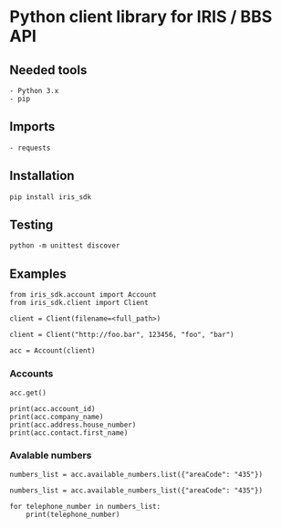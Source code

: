 # Python client library for IRIS / BBS API

## Needed tools

    - Python 3.x
    - pip

## Imports

    - requests

## Installation
```console
pip install iris_sdk
```

## Testing
```console
python -m unittest discover
```

## Examples

```
from iris_sdk.account import Account
from iris_sdk.client import Client
```

```
client = Client(filename=<full_path>)
```

```
client = Client("http://foo.bar", 123456, "foo", "bar")
```

```
acc = Account(client)
```

### Accounts

```
acc.get()

print(acc.account_id)
print(acc.company_name)
print(acc.address.house_number)
print(acc.contact.first_name)
```

### Avalable numbers
```
numbers_list = acc.available_numbers.list({"areaCode": "435"})
```

```
numbers_list = acc.available_numbers_list({"areaCode": "435"})
```

```
for telephone_number in numbers_list:
    print(telephone_number)
```